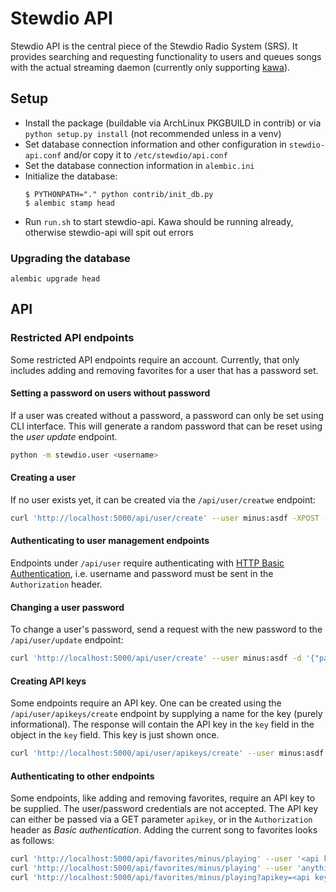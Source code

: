 # Stewdio API

Stewdio API is the central piece of the Stewdio Radio System (SRS). It provides searching and requesting functionality to users and queues songs with the actual streaming daemon (currently only supporting [kawa](https://github.com/Luminarys/kawa)).


## Setup

- Install the package (buildable via ArchLinux PKGBUILD in contrib) or via
  `python setup.py install` (not recommended unless in a venv)
- Set database connection information and other configuration in
  `stewdio-api.conf` and/or copy it to `/etc/stewdio/api.conf`
- Set the database connection information in `alembic.ini`
- Initialize the database:
  ```
  $ PYTHONPATH="." python contrib/init_db.py
  $ alembic stamp head
  ```
- Run `run.sh` to start stewdio-api. Kawa should be running already,
  otherwise stewdio-api will spit out errors

### Upgrading the database
`alembic upgrade head`


## API

### Restricted API endpoints
Some restricted API endpoints require an account. Currently, that only includes adding and removing favorites for a user that has a password set.


#### Setting a password on users without password
If a user was created without a password, a password can only be set using CLI interface. This will generate a random password that can be reset using the *user update* endpoint.

```sh
python -m stewdio.user <username>
```


#### Creating a user
If no user exists yet, it can be created via the `/api/user/creatwe` endpoint:

```sh
curl 'http://localhost:5000/api/user/create' --user minus:asdf -XPOST -s | jq
```


#### Authenticating to user management endpoints
Endpoints under `/api/user` require authenticating with [HTTP Basic Authentication](https://en.wikipedia.org/wiki/Basic_access_authentication), i.e. username and password must be sent in the `Authorization` header.


#### Changing a user password
To change a user's password, send a request with the new password to the `/api/user/update` endpoint:

```sh
curl 'http://localhost:5000/api/user/create' --user minus:asdf -d '{"password":"newasdf"}' -s | jq
```


#### Creating API keys
Some endpoints require an API key. One can be created using the `/api/user/apikeys/create` endpoint by supplying a name for the key (purely informational). The response will contain the API key in the `key` field in the object in the `key` field. This key is just shown once.

```sh
curl 'http://localhost:5000/api/user/apikeys/create' --user minus:asdf -d '{"name":"cli request script"}' -s | jq .key.key
```


#### Authenticating to other endpoints
Some endpoints, like adding and removing favorites, require an API key to be supplied. The user/password credentials are not accepted. The API key can either be passed via a GET parameter `apikey`, or in the `Authorization` header as *Basic authentication*. Adding the current song to favorites looks as follows:

```sh
curl 'http://localhost:5000/api/favorites/minus/playing' --user '<api key>:' -XPUT
curl 'http://localhost:5000/api/favorites/minus/playing' --user 'anything:<api key>' -XPUT
curl 'http://localhost:5000/api/favorites/minus/playing?apikey=<api key>' -XPUT
```

